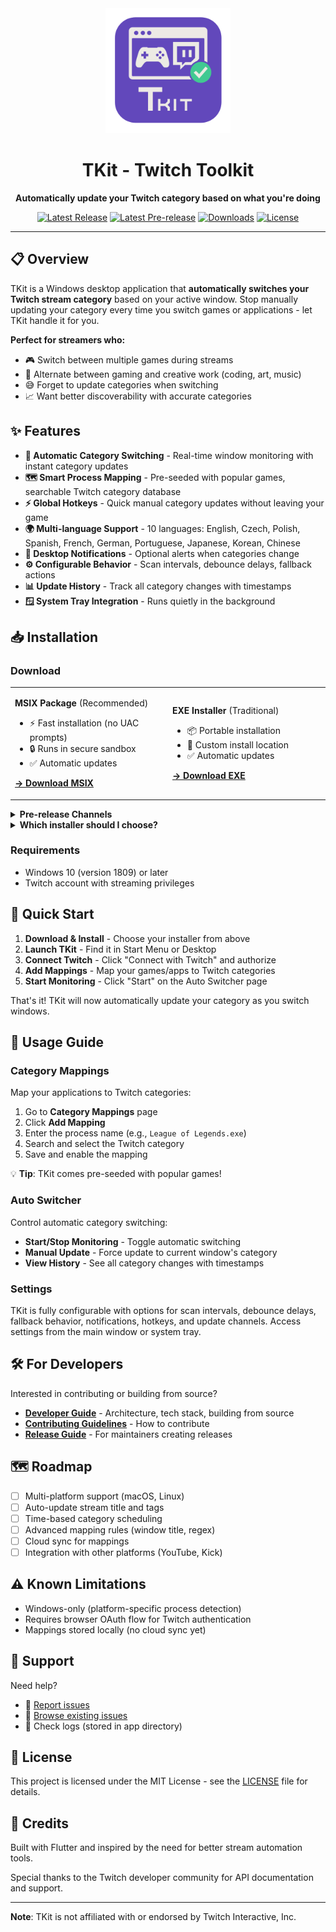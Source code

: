 <div align="center">

<img src="Assets/Icon512x512.png" alt="TKit Logo" width="200"/>

# TKit - Twitch Toolkit

**Automatically update your Twitch category based on what you're doing**

[![Latest Release](https://img.shields.io/github/v/release/evobug-com/TKit?label=Stable&color=brightgreen&style=flat-square)](https://github.com/evobug-com/TKit/releases/latest)
[![Latest Pre-release](https://img.shields.io/github/v/release/evobug-com/TKit?include_prereleases&label=Pre-release&color=orange&style=flat-square)](https://github.com/evobug-com/TKit/releases)
[![Downloads](https://img.shields.io/github/downloads/evobug-com/TKit/total?style=flat-square&color=blue)](https://github.com/evobug-com/TKit/releases)
[![License](https://img.shields.io/github/license/evobug-com/TKit?style=flat-square)](LICENSE)

</div>

---

## 📋 Overview

TKit is a Windows desktop application that **automatically switches your Twitch stream category** based on your active window. Stop manually updating your category every time you switch games or applications - let TKit handle it for you.

**Perfect for streamers who:**
- 🎮 Switch between multiple games during streams
- 🎨 Alternate between gaming and creative work (coding, art, music)
- 😅 Forget to update categories when switching
- 📈 Want better discoverability with accurate categories

## ✨ Features

- **🔄 Automatic Category Switching** - Real-time window monitoring with instant category updates
- **🗺️ Smart Process Mapping** - Pre-seeded with popular games, searchable Twitch category database
- **⚡ Global Hotkeys** - Quick manual category updates without leaving your game
- **🌍 Multi-language Support** - 10 languages: English, Czech, Polish, Spanish, French, German, Portuguese, Japanese, Korean, Chinese
- **🔔 Desktop Notifications** - Optional alerts when categories change
- **⚙️ Configurable Behavior** - Scan intervals, debounce delays, fallback actions
- **📊 Update History** - Track all category changes with timestamps
- **🪟 System Tray Integration** - Runs quietly in the background

## 📥 Installation

### Download

<table>
<tr>
<td width="50%">

**MSIX Package** (Recommended)
- ⚡ Fast installation (no UAC prompts)
- 🔒 Runs in secure sandbox
- ✅ Automatic updates

[**→ Download MSIX**](https://github.com/evobug-com/TKit/releases/latest/download/TKit.msix)

</td>
<td width="50%">

**EXE Installer** (Traditional)
- 📦 Portable installation
- 🔧 Custom install location
- ✅ Automatic updates

[**→ Download EXE**](https://github.com/evobug-com/TKit/releases/latest/download/TKit-Setup.exe)

</td>
</tr>
</table>

<details>
<summary><b>Pre-release Channels</b></summary>

Want to test new features before they're stable?

| Channel | Description | Access |
|---------|-------------|--------|
| **Dev** | Bleeding edge, updated frequently | [Browse Dev Releases →](https://github.com/evobug-com/TKit/releases?q=prerelease%3Atrue+tag%3A*-dev.*) |
| **Beta** | Feature testing, relatively stable | [Browse Beta Releases →](https://github.com/evobug-com/TKit/releases?q=prerelease%3Atrue+tag%3A*-beta.*) |
| **RC** | Release candidates, final testing | [Browse RC Releases →](https://github.com/evobug-com/TKit/releases?q=prerelease%3Atrue+tag%3A*-rc.*) |

</details>

<details>
<summary><b>Which installer should I choose?</b></summary>

**Choose MSIX if:**
- You want the fastest installation experience
- You prefer automatic security and sandboxing
- You're on Windows 10 (1809) or later

**Choose EXE if:**
- You need a custom installation directory
- You want portable installation
- You're on an older Windows version

Both installers provide automatic updates through TKit.

</details>

### Requirements

- Windows 10 (version 1809) or later
- Twitch account with streaming privileges

## 🚀 Quick Start

1. **Download & Install** - Choose your installer from above
2. **Launch TKit** - Find it in Start Menu or Desktop
3. **Connect Twitch** - Click "Connect with Twitch" and authorize
4. **Add Mappings** - Map your games/apps to Twitch categories
5. **Start Monitoring** - Click "Start" on the Auto Switcher page

That's it! TKit will now automatically update your category as you switch windows.

## 📖 Usage Guide

### Category Mappings

Map your applications to Twitch categories:

1. Go to **Category Mappings** page
2. Click **Add Mapping**
3. Enter the process name (e.g., `League of Legends.exe`)
4. Search and select the Twitch category
5. Save and enable the mapping

💡 **Tip**: TKit comes pre-seeded with popular games!

### Auto Switcher

Control automatic category switching:

- **Start/Stop Monitoring** - Toggle automatic switching
- **Manual Update** - Force update to current window's category
- **View History** - See all category changes with timestamps

### Settings

TKit is fully configurable with options for scan intervals, debounce delays, fallback behavior, notifications, hotkeys, and update channels. Access settings from the main window or system tray.

## 🛠️ For Developers

Interested in contributing or building from source?

- **[Developer Guide](DEVELOPERS.md)** - Architecture, tech stack, building from source
- **[Contributing Guidelines](CONTRIBUTING.md)** - How to contribute
- **[Release Guide](RELEASE_GUIDE.md)** - For maintainers creating releases

## 🗺️ Roadmap

- [ ] Multi-platform support (macOS, Linux)
- [ ] Auto-update stream title and tags
- [ ] Time-based category scheduling
- [ ] Advanced mapping rules (window title, regex)
- [ ] Cloud sync for mappings
- [ ] Integration with other platforms (YouTube, Kick)

## ⚠️ Known Limitations

- Windows-only (platform-specific process detection)
- Requires browser OAuth flow for Twitch authentication
- Mappings stored locally (no cloud sync yet)

## 🤝 Support

Need help?

- 🐛 [Report issues](https://github.com/evobug-com/TKit/issues)
- 💬 [Browse existing issues](https://github.com/evobug-com/TKit/issues)
- 📝 Check logs (stored in app directory)

## 📜 License

This project is licensed under the MIT License - see the [LICENSE](LICENSE) file for details.

## 🙏 Credits

Built with Flutter and inspired by the need for better stream automation tools.

Special thanks to the Twitch developer community for API documentation and support.

---

**Note**: TKit is not affiliated with or endorsed by Twitch Interactive, Inc.
